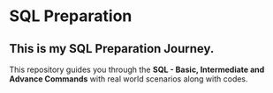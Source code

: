 # SQL Preparation

##  This is my SQL Preparation Journey.
This repository guides you through the **SQL - Basic, Intermediate and Advance Commands** with real world scenarios along with codes.
